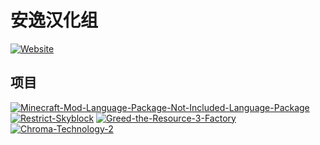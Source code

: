 # 安逸汉化组

[![Website](https://shields.io/website?up_message=anyijun.com&url=http://anyijun.com&label=Website)](http://anyijun.com)

## 项目

[![Minecraft-Mod-Language-Package-Not-Included-Language-Package](https://shields.io/github/v/release/ShaBaiTianCN/Minecraft-Mod-Language-Package-Not-Included-Language-Package?display_name=tag&include_prereleases&label=Minecraft-Mod-Language-Package-Not-Included-Language-Package)](https://github.com/ShaBaiTianCN/Minecraft-Mod-Language-Package-Not-Included-Language-Package)
[![Restrict-Skyblock](https://shields.io/github/v/release/ShaBaiTianCN/Restrict-Skyblock?display_name=tag&include_prereleases&label=Restrict-Skyblock)](https://github.com/ShaBaiTianCN/Restrict-Skyblock)
[![Greed-the-Resource-3-Factory](https://shields.io/github/v/release/ShaBaiTianCN/Greed-the-Resource-3-Factory?display_name=tag&include_prereleases&label=Greed-the-Resource-3-Factory)](https://github.com/ShaBaiTianCN/Greed-the-Resource-3-Factory)
[![Chroma-Technology-2](https://shields.io/github/v/release/ShaBaiTianCN/Chroma-Technology-2?display_name=tag&include_prereleases&label=Chroma-Technology-2)](https://github.com/ShaBaiTianCN/Chroma-Technology-2)
